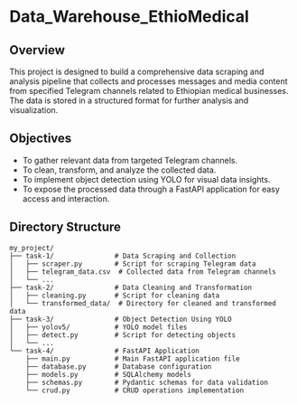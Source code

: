 # Data_Warehouse_EthioMedical

## Overview
This project is designed to build a comprehensive data scraping and analysis pipeline that collects and processes messages and media content from specified Telegram channels related to Ethiopian medical businesses. The data is stored in a structured format for further analysis and visualization.

## Objectives
- To gather relevant data from targeted Telegram channels.
- To clean, transform, and analyze the collected data.
- To implement object detection using YOLO for visual data insights.
- To expose the processed data through a FastAPI application for easy access and interaction.

## Directory Structure
```plaintext
my_project/
├── task-1/               # Data Scraping and Collection
│   ├── scraper.py        # Script for scraping Telegram data
│   ├── telegram_data.csv  # Collected data from Telegram channels
│   └── ...
├── task-2/               # Data Cleaning and Transformation
│   ├── cleaning.py       # Script for cleaning data
│   └── transformed_data/  # Directory for cleaned and transformed data
├── task-3/               # Object Detection Using YOLO
│   ├── yolov5/           # YOLO model files
│   ├── detect.py         # Script for detecting objects
│   └── ...
└── task-4/               # FastAPI Application
    ├── main.py           # Main FastAPI application file
    ├── database.py       # Database configuration
    ├── models.py         # SQLAlchemy models
    ├── schemas.py        # Pydantic schemas for data validation
    └── crud.py           # CRUD operations implementation
